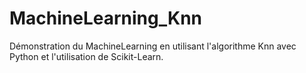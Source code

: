 # MachineLearning_Knn

Démonstration du MachineLearning en utilisant l'algorithme Knn avec Python et l'utilisation de Scikit-Learn.

